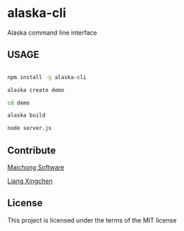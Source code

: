 # alaska-cli
Alaska command line interface


## USAGE

```bash

npm install -g alaska-cli

alaska create demo

cd demo

alaska build

node server.js

```

## Contribute
[Maichong Software](http://maichong.it)

[Liang Xingchen](https://github.com/liangxingchen)

## License

This project is licensed under the terms of the MIT license
